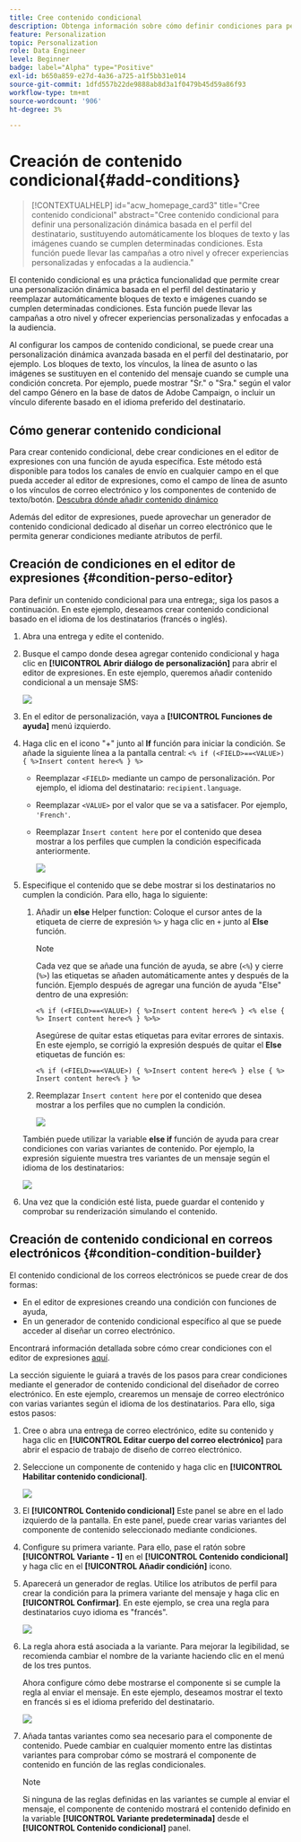 ```yaml
---
title: Cree contenido condicional
description: Obtenga información sobre cómo definir condiciones para personalizar su contenido en la IU de la web de Adobe Campaign
feature: Personalization
topic: Personalization
role: Data Engineer
level: Beginner
badge: label="Alpha" type="Positive"
exl-id: b650a859-e27d-4a36-a725-a1f5bb31e014
source-git-commit: 1dfd557b22de9888ab8d3a1f0479b45d59a86f93
workflow-type: tm+mt
source-wordcount: '906'
ht-degree: 3%

---
```


# Creación de contenido condicional{#add-conditions}

>[!CONTEXTUALHELP]
>id="acw_homepage_card3"
>title="Cree contenido condicional"
>abstract="Cree contenido condicional para definir una personalización dinámica basada en el perfil del destinatario, sustituyendo automáticamente los bloques de texto y las imágenes cuando se cumplen determinadas condiciones. Esta función puede llevar las campañas a otro nivel y ofrecer experiencias personalizadas y enfocadas a la audiencia."

El contenido condicional es una práctica funcionalidad que permite crear una personalización dinámica basada en el perfil del destinatario y reemplazar automáticamente bloques de texto e imágenes cuando se cumplen determinadas condiciones. Esta función puede llevar las campañas a otro nivel y ofrecer experiencias personalizadas y enfocadas a la audiencia.

Al configurar los campos de contenido condicional, se puede crear una personalización dinámica avanzada basada en el perfil del destinatario, por ejemplo. Los bloques de texto, los vínculos, la línea de asunto o las imágenes se sustituyen en el contenido del mensaje cuando se cumple una condición concreta. Por ejemplo, puede mostrar &quot;Sr.&quot; o &quot;Sra.&quot; según el valor del campo Género en la base de datos de Adobe Campaign, o incluir un vínculo diferente basado en el idioma preferido del destinatario.

## Cómo generar contenido condicional

Para crear contenido condicional, debe crear condiciones en el editor de expresiones con una función de ayuda específica. Este método está disponible para todos los canales de envío en cualquier campo en el que pueda acceder al editor de expresiones, como el campo de línea de asunto o los vínculos de correo electrónico y los componentes de contenido de texto/botón. [Descubra dónde añadir contenido dinámico](gs-personalization.md/#access)

Además del editor de expresiones, puede aprovechar un generador de contenido condicional dedicado al diseñar un correo electrónico que le permita generar condiciones mediante atributos de perfil.

## Creación de condiciones en el editor de expresiones {#condition-perso-editor}

Para definir un contenido condicional para una entrega;, siga los pasos a continuación. En este ejemplo, deseamos crear contenido condicional basado en el idioma de los destinatarios (francés o inglés).

1. Abra una entrega y edite el contenido.

1. Busque el campo donde desea agregar contenido condicional y haga clic en **[!UICONTROL Abrir diálogo de personalización]** para abrir el editor de expresiones. En este ejemplo, queremos añadir contenido condicional a un mensaje SMS:

   ![](assets/open-perso-editor-sms.png)

1. En el editor de personalización, vaya a **[!UICONTROL Funciones de ayuda]** menú izquierdo.

1. Haga clic en el icono &quot;+&quot; junto al **If** función para iniciar la condición. Se añade la siguiente línea a la pantalla central:
   `<% if (<FIELD>==<VALUE>) { %>Insert content here<% } %>`

   * Reemplazar `<FIELD>` mediante un campo de personalización. Por ejemplo, el idioma del destinatario: `recipient.language`.
   * Reemplazar `<VALUE>` por el valor que se va a satisfacer. Por ejemplo, `'French'`.
   * Reemplazar `Ìnsert content here` por el contenido que desea mostrar a los perfiles que cumplen la condición especificada anteriormente.

     ![](assets/condition-sample1.png)

1. Especifique el contenido que se debe mostrar si los destinatarios no cumplen la condición. Para ello, haga lo siguiente:

   1. Añadir un **else** Helper function: Coloque el cursor antes de la etiqueta de cierre de expresión `%>` y haga clic en `+` junto al **Else** función.

      >[!NOTE]
      >
      >Cada vez que se añade una función de ayuda, se abre (`<%`) y cierre (`%>`) las etiquetas se añaden automáticamente antes y después de la función. Ejemplo después de agregar una función de ayuda &quot;Else&quot; dentro de una expresión:
      >
      >`<% if (<FIELD>==<VALUE>) { %>Insert content here<% } <% else { %> Insert content here<% } %>%>`
      >
      >Asegúrese de quitar estas etiquetas para evitar errores de sintaxis. En este ejemplo, se corrigió la expresión después de quitar el **Else** etiquetas de función es:
      >
      >`<% if (<FIELD>==<VALUE>) { %>Insert content here<% } else { %> Insert content here<% } %>`

   1. Reemplazar `Ìnsert content here` por el contenido que desea mostrar a los perfiles que no cumplen la condición.

      ![](assets/condition-sample2.png)

   También puede utilizar la variable **else if** función de ayuda para crear condiciones con varias variantes de contenido. Por ejemplo, la expresión siguiente muestra tres variantes de un mensaje según el idioma de los destinatarios:

   ![](assets/condition-sample3.png)

1. Una vez que la condición esté lista, puede guardar el contenido y comprobar su renderización simulando el contenido.

## Creación de contenido condicional en correos electrónicos  {#condition-condition-builder}

El contenido condicional de los correos electrónicos se puede crear de dos formas:
* En el editor de expresiones creando una condición con funciones de ayuda,
* En un generador de contenido condicional específico al que se puede acceder al diseñar un correo electrónico.

Encontrará información detallada sobre cómo crear condiciones con el editor de expresiones [aquí](#condition-perso-editor).

La sección siguiente le guiará a través de los pasos para crear condiciones mediante el generador de contenido condicional del diseñador de correo electrónico. En este ejemplo, crearemos un mensaje de correo electrónico con varias variantes según el idioma de los destinatarios. Para ello, siga estos pasos:

1. Cree o abra una entrega de correo electrónico, edite su contenido y haga clic en **[!UICONTROL Editar cuerpo del correo electrónico]** para abrir el espacio de trabajo de diseño de correo electrónico.

1. Seleccione un componente de contenido y haga clic en **[!UICONTROL Habilitar contenido condicional]**.

   ![](assets/condition-email-enable.png)

1. El **[!UICONTROL Contenido condicional]** Este panel se abre en el lado izquierdo de la pantalla. En este panel, puede crear varias variantes del componente de contenido seleccionado mediante condiciones.

1. Configure su primera variante. Para ello, pase el ratón sobre **[!UICONTROL Variante - 1]** en el **[!UICONTROL Contenido condicional]** y haga clic en el **[!UICONTROL Añadir condición]** icono.

1. Aparecerá un generador de reglas. Utilice los atributos de perfil para crear la condición para la primera variante del mensaje y haga clic en **[!UICONTROL Confirmar]**. En este ejemplo, se crea una regla para destinatarios cuyo idioma es &quot;francés&quot;.

   ![](assets/condition-email-rule.png)

1. La regla ahora está asociada a la variante. Para mejorar la legibilidad, se recomienda cambiar el nombre de la variante haciendo clic en el menú de los tres puntos.

   Ahora configure cómo debe mostrarse el componente si se cumple la regla al enviar el mensaje. En este ejemplo, deseamos mostrar el texto en francés si es el idioma preferido del destinatario.

   ![](assets/condition-email-variant1.png)

1. Añada tantas variantes como sea necesario para el componente de contenido. Puede cambiar en cualquier momento entre las distintas variantes para comprobar cómo se mostrará el componente de contenido en función de las reglas condicionales.

   >[!NOTE]
   >Si ninguna de las reglas definidas en las variantes se cumple al enviar el mensaje, el componente de contenido mostrará el contenido definido en la variable **[!UICONTROL Variante predeterminada]** desde el **[!UICONTROL Contenido condicional]** panel.
